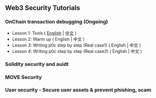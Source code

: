 
## Web3 Security Tutorials
### OnChain transaction debugging (Ongoing)
- Lesson 1: Tools ( [English](https://github.com/SunWeb3Sec/DeFiHackLabs/tutorials/onchain_debug/01_tools/en/) | [中文](https://github.com/SunWeb3Sec/DeFiHackLabs/tutorials/onchain_debug/01_tools) ) 
- Lesson 2: Warm up ( English | 中文 )
- Lesson 3: Writing p0c step by step (Real case1) ( English | 中文 )
- Lesson 4: Writing p0c step by step (Real case2) ( English | 中文 )

### Solidity security and auidt 

### MOVE Security

### User security - Secure user assets & prevent phishing, scam
